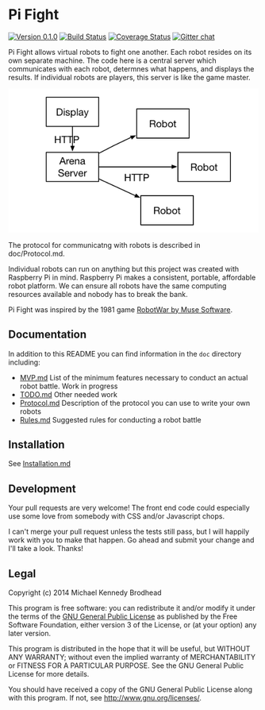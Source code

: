 # Pi Fight

[![Version 0.1.0](http://img.shields.io/badge/version-0.1.0-orange.svg)](http://semver.org)
[![Build Status](https://travis-ci.org/pifight/pifight.svg?branch=master)](https://travis-ci.org/pifight/pifight)
[![Coverage Status](https://img.shields.io/coveralls/pifight/pifight.svg)](https://coveralls.io/r/pifight/pifight?branch=)
[![Gitter chat](https://badges.gitter.im/pifight.png)](https://gitter.im/pifight)

Pi Fight allows virtual robots to fight one another. Each robot resides
on its own separate machine. The code here is a central server which
communicates with each robot, determnes what happens, and displays the
results. If individual robots are players, this server is like the
game master.

<img src="doc/PiFight_diagram.png">

The protocol for communicatng with robots is described in doc/Protocol.md.

Individual robots can run on anything but this project was created
with Raspberry Pi in mind. Raspberry Pi makes a consistent, portable,
affordable robot platform. We can ensure all robots have the same
computing resources available and nobody has to break the bank.

Pi Fight was inspired by the 1981 game [RobotWar by Muse Software](http://corewar.co.uk/robotwar/index.htm).

## Documentation

In addition to this README you can find information in the `doc`
directory including:

- [MVP.md](doc/MVP.md) List of the minimum features necessary to conduct an
actual robot battle. Work in progress
- [TODO.md](doc/TODO.md) Other needed work
- [Protocol.md](doc/Protocol.md) Description of the protocol you can use to write your
own robots
- [Rules.md](doc/Rules.md) Suggested rules for conducting a robot battle

## Installation

See [Installation.md](doc/Installation.md)

## Development

Your pull requests are very welcome! The front end code could especially
use some love from somebody with CSS and/or Javascript chops.

I can't merge your pull request unless the tests still pass, but I will
happily work with you to make that happen. Go ahead and submit your
change and I'll take a look. Thanks!

## Legal

Copyright (c) 2014 Michael Kennedy Brodhead

This program is free software: you can redistribute it and/or modify it under
the terms of the [GNU General Public License](doc/LICENSE.txt) as published by
the Free Software Foundation, either version 3 of the License, or (at your
option) any later version.

This program is distributed in the hope that it will be useful,
but WITHOUT ANY WARRANTY; without even the implied warranty of
MERCHANTABILITY or FITNESS FOR A PARTICULAR PURPOSE.  See the
GNU General Public License for more details.

You should have received a copy of the GNU General Public License
along with this program.  If not, see <http://www.gnu.org/licenses/>.
